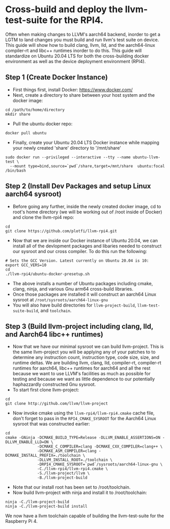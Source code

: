 # Cross-build and deploy the llvm-test-suite for the RPI4.

Often when making changes to LLVM's aarch64 backend, inorder to get a LGTM to land changes you must build and run llvm's test suite on device. This guide will show how to build clang, llvm, lld, and the aarch64-linux compiler-rt and libc++ runtimes inorder to do this. This guide will standardize on Ubuntu 20.04 LTS for both the cross-building docker environment as well as the device deployment environment (RPI4).

## Step 1 (Create Docker Instance)

* First things first, install Docker: https://www.docker.com/
* Next, create a directory to share between your host system and the docker image:

```
cd /path/to/home/directory
mkdir share
```

* Pull the ubuntu docker repo:

```
docker pull ubuntu
```

* Finally, create your Ubuntu 20.04 LTS Docker instance while mapping your newly created 'share' directory to  '/mnt/share'
```
sudo docker run --privileged --interactive --tty --name ubuntu-llvm-test \
  --mount type=bind,source=`pwd`/share,target=/mnt/share  ubuntu:focal /bin/bash
```

## Step 2 (Install Dev Packages and setup Linux aarch64 sysroot)

* Before going any further, inside the newly created docker image, cd to root's home directory (we will be working out of /root inside of Docker) and clone the llvm-rpi4 repo:

```
cd
git clone https://github.com/plotfi/llvm-rpi4.git
```

* Now that we are inside our Docker instance of Ubuntu 20.04, we can install all of the devlopment packages and libaries needed to construct our sysroot and our cross compiler. To do this run the following:

```
# Sets the GCC Version. Latest currently on Ubuntu 20.04 is 10:
export GCC_VERS=10
cd
./llvm-rpi4/ubuntu-docker-presetup.sh
```

* The above installs a number of Ubuntu packages including cmake, clang, ninja, and various Gnu arm64 cross-build libraries.
* Once those packages are installed it will construct an aarch64 Linux sysroot at `/root/sysroots/aarch64-linux-gnu`
* You will also have build directories for `llvm-project-build`, `llvm-test-suite-build`, and `toolchain`.


## Step 3 (Build llvm-project including clang, lld, and Aarch64 libc++ runtimes)

* Now that we have our minimal sysroot we can build llvm-project. This is the same llvm-project you will be applying any of your patches to to determine any instruction count, instruction type, code size, size, and runtime deltas. We are building llvm, clang, lld, compiler-rt, compiler-rt runtimes for aarch64, libc++ runtimes for aarch64 and all the rest because we want to use LLVM's facilities as much as possible for testing and because we want as little dependence to our potentially haphazzardly constructed Gnu sysroot.
* To start first clone llvm-project:

```
cd
git clone http://github.com/llvm/llvm-project
```

* Now invoke cmake using the `llvm-rpi4/llvm-rpi4.cmake` cache file, don't forget to pass in the `RPI4_CMAKE_SYSROOT` for the Aarch64 Linux sysroot that was constructed earlier:

```
cd
cmake -GNinja -DCMAKE_BUILD_TYPE=Release -DLLVM_ENABLE_ASSERTIONS=ON -DLLVM_ENABLE_LLD=ON \
              -DCMAKE_C_COMPILER=clang -DCMAKE_CXX_COMPILER=clang++ \
              -DCMAKE_ASM_COMPILER=clang -DCMAKE_INSTALL_PREFIX=./toolchain \
              -DLLVM_INSTALL_ROOT=./toolchain \
              -DRPI4_CMAKE_SYSROOT=`pwd`/sysroots/aarch64-linux-gnu \
              -C./llvm-rpi4/llvm-rpi4.cmake \
              -S./llvm-project/llvm \
              -B./llvm-project-build
```

* Note that our install root has been set to /root/toolchain.
* Now build llvm-project with ninja and install it to /root/toolchain:

```
ninja -C./llvm-project-build
ninja -C./llvm-project-build install
```

We now have a llvm toolchain capable of building the llvm-test-suite for the Raspberry Pi 4.
